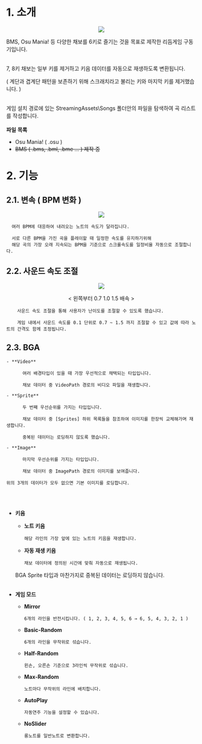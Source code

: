# 1. 소개
<p align="center"> <img src="https://user-images.githubusercontent.com/19517385/192090994-a74490b6-86d2-41c1-ac09-f3453efd69c3.gif"> 

BMS, Osu Mania! 등 다양한 채보를 6키로 즐기는 것을 목표로 제작한 리듬게임 구동기입니다.
<br></br>

7, 8키 채보는 일부 키를 제거하고 키음 데이터를 자동으로 재생하도록 변환됩니다.

( 계단과 겹계단 패턴을 보존하기 위해 스크래치라고 불리는 키와 마지막 키를 제거했습니다. )
<br></br>

게임 설치 경로에 있는 StreamingAssets\\Songs 폴더안의 파일을 탐색하여 곡 리스트를 작성합니다.
<br></br>
**파일** **목록**

- Osu Mania! ( .osu )
- ~~BMS ( .bms, .bml, .bme … ) 제작 중~~

# 2. 기능
## 2.1. 변속 ( BPM 변화 )
<p align="center"> <img src="https://user-images.githubusercontent.com/19517385/192090996-143422c0-63f3-4b4f-ab86-39d1c3b0af73.gif">    

      여러 BPM에 대응하여 내려오는 노트의 속도가 달라집니다.
    
      서로 다른 BPM을 가진 곡을 플레이할 때 일정한 속도를 유지하기위해
      해당 곡의 가장 오래 지속되는 BPM을 기준으로 스크롤속도를 일정비율 자동으로 조절합니다.

## 2.2. 사운드 속도 조절
<p align="center"> <img src="https://user-images.githubusercontent.com/19517385/192102583-13d6f6a2-4513-43c0-b0ff-0c9246b72707.gif">
<p align="center"> < 왼쪽부터 0.7  1.0  1.5 배속 >
    
        사운드 속도 조절을 통해 사용자가 난이도를 조절할 수 있도록 했습니다.
    
        게임 내에서 사운드 속도를 0.1 단위로 0.7 ~ 1.5 까지 조절할 수 있고 값에 따라 노트의 간격도 함께 조정됩니다.
    
## 2.3. BGA
    - **Video**
        
          여러 배경타입이 있을 때 가장 우선적으로 채택되는 타입입니다.
        
          채보 데이터 중 VideoPath 경로의 비디오 파일을 재생합니다.
                
    - **Sprite**
        
          두 번째 우선순위를 가지는 타입입니다.
        
          채보 데이터 중 [Sprites] 하위 목록들을 참조하여 이미지를 한장씩 교체해가며 재생합니다.
        
          중복된 데이터는 로딩하지 않도록 했습니다.
        
    - **Image**
        
          마지막 우선순위를 가지는 타입입니다.
        
          채보 데이터 중 ImagePath 경로의 이미지를 보여줍니다.
    
    위의 3개의 데이터가 모두 없으면 기본 이미지를 로딩합니다.
<br></br>

- **키음**
    - **노트 키음**
        
          해당 라인의 가장 앞에 있는 노트의 키음을 재생합니다.
        
    - **자동 재생 키음**
        
          채보 데이터에 정의된 시간에 맞춰 자동으로 재생됩니다.
        
    
    BGA Sprite 타입과 마찬가지로 중복된 데이터는 로딩하지 않습니다.
<br></br>

- **게임 모드**
    - **Mirror**
        
          6개의 라인을 반전시킵니다. ( 1, 2, 3, 4, 5, 6 → 6, 5, 4, 3, 2, 1 )
        
    - **Basic-Random**
        
          6개의 라인을 무작위로 섞습니다.
        
    - **Half-Random**
        
          왼손, 오른손 기준으로 3라인씩 무작위로 섞습니다.
        
    - **Max-Random**
        
          노트마다 무작위의 라인에 배치합니다.
        
    - **AutoPlay**
        
          자동연주 기능을 설정할 수 있습니다.
        
    - **NoSlider**
        
          롱노트를 일반노트로 변환합니다.
